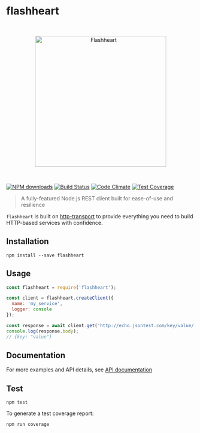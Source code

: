 # flashheart

<br/><p align="center"><img width="350" src="https://rawgit.com/bbc/flashheart/master/logo.png?a" alt="Flashheart"></p><br/>

[![NPM downloads](https://img.shields.io/npm/dm/flashheart.svg?style=flat)](https://npmjs.org/package/flashheart)
[![Build Status](https://travis-ci.org/bbc/flashheart.svg?branch=master)](https://travis-ci.org/bbc/flashheart) 
[![Code Climate](https://codeclimate.com/github/bbc/flashheart/badges/gpa.svg)](https://codeclimate.com/github/bbc/flashheart) 
[![Test Coverage](https://codeclimate.com/github/bbc/flashheart/badges/coverage.svg)](https://codeclimate.com/github/bbc/flashheart/coverage)

> A fully-featured Node.js REST client built for ease-of-use and resilience

`flashheart` is built on [http-transport](https://github.com/bbc/http-transport) to provide everything you need to build HTTP-based services with confidence.

## Installation

```
npm install --save flashheart
```

## Usage

```js
const flashheart = require('flashheart');

const client = flashheart.createClient({
  name: 'my_service',
  logger: console
});

const response = await client.get('http://echo.jsontest.com/key/value/');
console.log(response.body);
// {key: "value"}
```

## Documentation
For more examples and API details, see [API documentation](https://bbc.github.io/flashheart)

## Test

```
npm test
```

To generate a test coverage report:

```
npm run coverage
```
